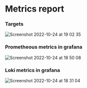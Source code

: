 # Metrics report


### Targets

![Screenshot 2022-10-24 at 19 02 35](https://user-images.githubusercontent.com/54911879/197572327-8f3160f2-9ff0-4646-ae28-a0c162f48e48.jpg)

### Prometheous  metrics in grafana
![Screenshot 2022-10-24 at 18 50 08](https://user-images.githubusercontent.com/54911879/197572435-32fea55d-4af0-4cd2-a1a0-cb83fe4b448e.jpg)


### Loki metrics in grafana

![Screenshot 2022-10-24 at 18 31 04](https://user-images.githubusercontent.com/54911879/197572415-3d3b785b-af40-4e39-bba3-460a21df1dd2.jpg)
